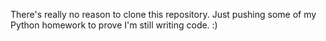 There's really no reason to clone this repository. Just pushing some of my Python homework to prove I'm still writing code. :)
